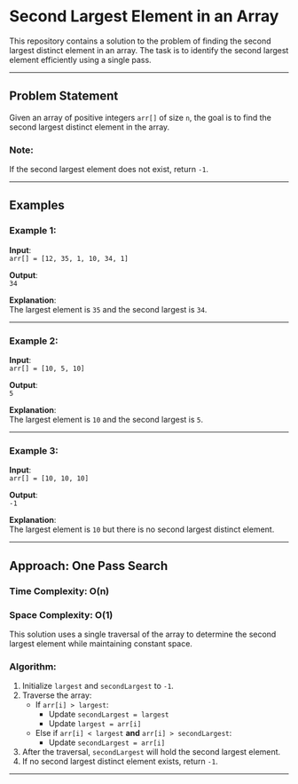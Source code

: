 # Second Largest Element in an Array

This repository contains a solution to the problem of finding the second largest distinct element in an array. The task is to identify the second largest element efficiently using a single pass.

---

## Problem Statement

Given an array of positive integers `arr[]` of size `n`, the goal is to find the second largest distinct element in the array.

### **Note**:  
If the second largest element does not exist, return `-1`.

---

## Examples

### Example 1:
**Input**:  
`arr[] = [12, 35, 1, 10, 34, 1]`  

**Output**:  
`34`  

**Explanation**:  
The largest element is `35` and the second largest is `34`.

---

### Example 2:
**Input**:  
`arr[] = [10, 5, 10]`  

**Output**:  
`5`  

**Explanation**:  
The largest element is `10` and the second largest is `5`.

---

### Example 3:
**Input**:  
`arr[] = [10, 10, 10]`  

**Output**:  
`-1`  

**Explanation**:  
The largest element is `10` but there is no second largest distinct element.

---

## Approach: One Pass Search

### **Time Complexity**: O(n)  
### **Space Complexity**: O(1)  

This solution uses a single traversal of the array to determine the second largest element while maintaining constant space.

### Algorithm:
1. Initialize `largest` and `secondLargest` to `-1`.
2. Traverse the array:
   - If `arr[i] > largest`:
     - Update `secondLargest = largest`
     - Update `largest = arr[i]`
   - Else if `arr[i] < largest` **and** `arr[i] > secondLargest`:
     - Update `secondLargest = arr[i]`
3. After the traversal, `secondLargest` will hold the second largest element.
4. If no second largest distinct element exists, return `-1`.

---
